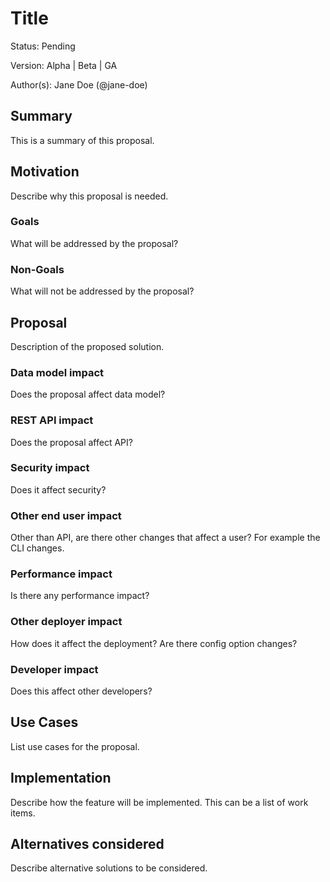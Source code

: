 # Title

Status: Pending

Version: Alpha | Beta | GA

Author(s): Jane Doe (@jane-doe)

## Summary

This is a summary of this proposal.

## Motivation

Describe why this proposal is needed.

### Goals

What will be addressed by the proposal?

### Non-Goals

What will not be addressed by the proposal?

## Proposal

Description of the proposed solution.

### Data model impact

Does the proposal affect data model?

### REST API impact

Does the proposal affect API?

### Security impact

Does it affect security?

### Other end user impact

Other than API, are there other changes that affect a user? For example the CLI changes.

### Performance impact

Is there any performance impact?

### Other deployer impact

How does it affect the deployment? Are there config option changes?

### Developer impact

Does this affect other developers?

## Use Cases

List use cases for the proposal.

## Implementation

Describe how the feature will be implemented. This can be a list of work items.

## Alternatives considered

Describe alternative solutions to be considered.
